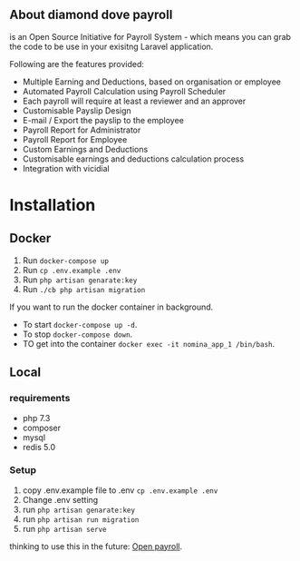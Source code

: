 

## About diamond dove payroll

is an Open Source Initiative for Payroll System - which means you can grab the code to be use in your exisitng Laravel application.

Following are the features provided:

- Multiple Earning and Deductions, based on organisation or employee
- Automated Payroll Calculation using Payroll Scheduler
- Each payroll will require at least a reviewer and an approver
- Customisable Payslip Design
- E-mail / Export the payslip to the employee
- Payroll Report for Administrator
- Payroll Report for Employee
- Custom Earnings and Deductions
- Customisable earnings and deductions calculation process
- Integration with vicidial

# Installation

## Docker
1. Run `docker-compose up`
2. Run `cp .env.example .env`
3. Run `php artisan genarate:key`
4. Run `./cb php artisan migration` 

If you want to run the docker container in background.
- To start `docker-compose up -d`.
- To stop `docker-compose down`.
- TO get into the container `docker exec -it nomina_app_1 /bin/bash`.

## Local
### requirements
- php 7.3
- composer
- mysql
- redis 5.0

### Setup
1. copy .env.example file to .env `cp .env.example .env`
2. Change .env setting
3. run `php artisan genarate:key`
4. run `php artisan run migration`
5. run `php artisan serve`



thinking to use this in the future:
[Open payroll](https://github.com/cleaniquecoders/open-payroll).
